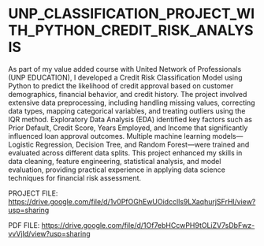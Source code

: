 # UNP_CLASSIFICATION_PROJECT_WITH_PYTHON_CREDIT_RISK_ANALYSIS

As part of my value added course with United Network of Professionals (UNP EDUCATION), I developed a Credit Risk Classification Model using Python to predict the likelihood of credit approval based on customer demographics, financial behavior, and credit history. The project involved extensive data preprocessing, including handling missing values, correcting data types, mapping categorical variables, and treating outliers using the IQR method. Exploratory Data Analysis (EDA) identified key factors such as Prior Default, Credit Score, Years Employed, and Income that significantly influenced loan approval outcomes. Multiple machine learning models—Logistic Regression, Decision Tree, and Random Forest—were trained and evaluated across different data splits. This project enhanced my skills in data cleaning, feature engineering, statistical analysis, and model evaluation, providing practical experience in applying data science techniques for financial risk assessment.

PROJECT FILE: https://drive.google.com/file/d/1v0PfOGhEwUOidcclls9LXaqhurjSFrHl/view?usp=sharing

PDF FILE: https://drive.google.com/file/d/1Of7ebHCcwPH9tOLiZV7sDbFwz-vvVjId/view?usp=sharing
